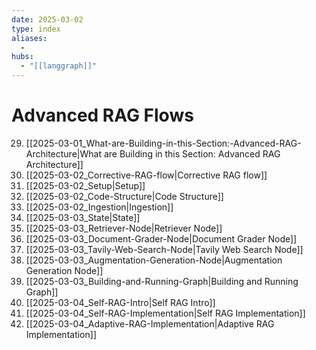 ```yaml
---
date: 2025-03-02
type: index
aliases:
  -
hubs:
  - "[[langgraph]]"
---
```


# Advanced RAG Flows

29. [[2025-03-01_What-are-Building-in-this-Section:-Advanced-RAG-Architecture|What are Building in this Section: Advanced RAG Architecture]]
30. [[2025-03-02_Corrective-RAG-flow|Corrective RAG flow]]
31. [[2025-03-02_Setup|Setup]]
32. [[2025-03-02_Code-Structure|Code Structure]]
33. [[2025-03-02_Ingestion|Ingestion]]
34. [[2025-03-03_State|State]]
35. [[2025-03-03_Retriever-Node|Retriever Node]]
36. [[2025-03-03_Document-Grader-Node|Document Grader Node]]
37. [[2025-03-03_Tavily-Web-Search-Node|Tavily Web Search Node]]
38. [[2025-03-03_Augmentation-Generation-Node|Augmentation Generation Node]]
39. [[2025-03-03_Building-and-Running-Graph|Building and Running Graph]]
40. [[2025-03-04_Self-RAG-Intro|Self RAG Intro]]
41. [[2025-03-04_Self-RAG-Implementation|Self RAG Implementation]]
42. [[2025-03-04_Adaptive-RAG-Implementation|Adaptive RAG Implementation]]
